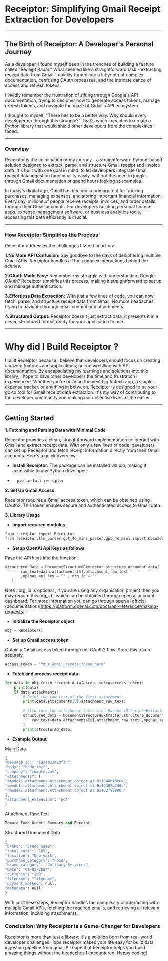 # Receiptor: Simplifying Gmail Receipt Extraction for Developers

---

## The Birth of Receiptor: A Developer's Personal Journey

As a developer, I found myself deep in the trenches of building a feature called "Receipt Radar." What seemed like a straightforward task - extracting receipt data from Gmail - quickly turned into a labyrinth of complex documentation, confusing OAuth processes, and the intricate dance of access and refresh tokens.

I vividly remember the frustration of sifting through Google's API documentation, trying to decipher how to generate access tokens, manage refresh tokens, and navigate the maze of Gmail's API ecosystem.

I thought to myself, "There has to be a better way. Why should every developer go through this struggle?" That's when I decided to create a Python library that would shield other developers from the complexities I faced.

---

### Overview

Receiptor is the culmination of my journey - a straightforward Python-based solution designed to extract, parse, and structure Gmail receipt and invoice data. It's built with one goal in mind: to let developers integrate Gmail receipt data ingestion functionality easily, without the need to juggle through Gmail documentation or spend hours looking at examples.

In today's digital age, Gmail has become a primary tool for tracking purchases, managing expenses, and storing important financial information. Every day, millions of people receive receipts, invoices, and order details through their Gmail accounts. For developers building personal finance apps, expense management software, or business analytics tools, accessing this data efficiently is crucial.

---

### How Receiptor Simplifies the Process

Receiptor addresses the challenges I faced head-on:

**1.No More API Confusion:**
 Say goodbye to the days of deciphering multiple Gmail APIs. Receiptor handles all the complex interactions behind the scenes.

 **2.OAuth Made Easy:**
 Remember my struggle with understanding Google OAuth? Receiptor simplifies this process, making it straightforward to set up and manage authentication.

 **3.Effortless Data Extraction:**
 With just a few lines of code, you can now fetch, parse, and structure receipt data from Gmail. No more headaches trying to navigate through email content and attachments.

 **4.Structured Output:**
 Receiptor doesn't just extract data; it presents it in a clean, structured format ready for your application to use.


---
# Why did I Build Receiptor ?

I built Receiptor because I believe that developers should focus on creating amazing features and applications, not on wrestling with API documentation. By encapsulating my learnings and solutions into this library, I hope to save other developers the time and frustration I experienced.
Whether you're building the next big fintech app, a simple expense tracker, or anything in between, Receiptor is designed to be your go-to tool for Gmail receipt data extraction. It's my way of contributing to the developer community and making our collective lives a little easier.

---

## Getting Started

**1. Fetching and Parsing Data with Minimal Code**

Receiptor provides a clean, straightforward implementation to interact with Gmail and extract receipt data. With only a few lines of code, developers can set up Receiptor and fetch receipt information directly from their Gmail accounts. Here’s a quick overview:

- **Install Receiptor**: The package can be installed via pip, making it accessible to any Python developer:
- 
  ```python
    pip install receiptor
    ```

**2. Set Up Gmail Access**

Receiptor requires a Gmail access token, which can be obtained using OAuth2. This token enables secure and authenticated access to Gmail data .

**3. Library Usage**

- **Import required modules**
```bash
from receiptor import Receiptor
from receiptor.llm_parser.gpt_4o_mini_parser.gpt_4o_mini import DocumentStructureExtractor
```
- **Setup OpenAi Api Keys as follows**
  
 Pass the API keys into the function.

```python
structured_data = DocumentStructureExtractor.structure_document_data(
       raw_text=data.attachments[0].attachment_raw_text
       ,openai_api_key = "" , org_id = ""
   )
```
Note : org_id is optional , if you are using any organisation project then you may require this org_id , which can be obtained through open ai account dashboard. For more information you can go through open ai official (documentation)[https://platform.openai.com/docs/api-reference/making-requests]

- **Initialize the Receiptor object**
  
```python
obj = Receiptor()
```
- **Set up Gmail access token**
  
Obtain a Gmail access token through the OAuth2 flow. Store this token securely.

```python
access_token = "Your_Gmail_access_token_here"
```

- **Fetch and process receipt data**
  
```python
for data in obj.fetch_receipt_data(access_token=access_token):
    print(data)
    if data.attachments:
        # Print the raw text of the first attachment
        print(data.attachments[0].attachment_raw_text)
        
        # Structure the attachment text using DocumentStructureExtractor
        structured_data = DocumentStructureExtractor.structure_document_data(
            raw_text=data.attachments[0].attachment_raw_text ,openai_api_key = "your api key" , org_id = "org id but this is optional"
        )
        print(structured_data)
```
- **Example Output**

Main Data
```python
{
"message_id": "1dsse2342dfs3",
"body": "body text",
"company": "zomato.com",
"attachments": [
"<models.attachment.Attachment object at 0x1040d45c0>",
"<models.attachment.Attachment object at 0x10407b440>",
"<models.attachment.Attachment object at 0x103f90980>"
],
"attachment_extension": "pdf"
}
```

Attachment Raw Text

```python
Zomato Food Order: Summary and Receipt
```
Structured Document Data

```python
{
"brand": "brand name",
"total_cost": "189",
"location": "New york",
"purchase_category": "Food",
"brand_category": "Culinary Services",
"Date": "01-01-2024",
"currency": "INR",
"filename": "filename",
"payment_method": null,
"metadata": null
}
```

With just these steps, Receiptor handles the complexity of interacting with multiple Gmail APIs, fetching the required emails, and retrieving all relevant information, including attachments.

### Conclusion: Why Receiptor is a Game-Changer for Developers

Receiptor is more than just a library; it's a solution born from real-world developer challenges.Hope receiptor makes your life easy for build data ingestion pipeline from gmail !!
I hope that Receiptor helps you build amazing things without the headaches I encountered. 
Happy coding!
